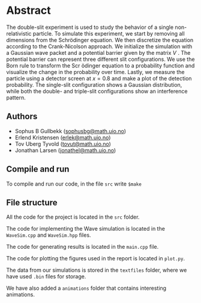 # Abstract

The double-slit experiment is used to study the behavior of a single non-relativistic particle. To
simulate this experiment, we start by removing all dimensions from the Schrödinger equation. We
then discretize the equation according to the Crank-Nicolson approach. We initialize the simulation
with a Gaussian wave packet and a potential barrier given by the matrix $V$ . The potential barrier
can represent three different slit configurations. We use the Born rule to transform the Scr ̈odinger
equation to a probability function and visualize the change in the probability over time. Lastly, we
measure the particle using a detector screen at $x = 0.8$ and make a plot of the detection probability.
The single-slit configuration shows a Gaussian distribution, while both the double- and triple-slit
configurations show an interference pattern.

## Authors
- Sophus B Gullbekk (sophusbg@math.uio.no)
- Erlend Kristensen (erlek@math.uio.no)
- Tov Uberg Tyvold (tovut@math.uio.no)
- Jonathan Larsen (jonathel@math.uio.no) 


## Compile and run

To compile and run our code, in the file <code>src</code> write <code>$make</code>

## File structure

All the code for the project is located in the <code>src</code> folder.

The code for implementing the Wave simulation is located in the <code>WaveSim.cpp</code> and <code>WaveSim.hpp</code> files.

The code for generating results is located in the <code>main.cpp</code> file.

The code for plotting the figures used in the report is located in <code>plot.py</code>.

The data from our simulations is stored in the <code>textfiles</code> folder, where we have used <code>.bin</code> files for storage. 

We have also added a <code>animations</code> folder that contains interesting animations.
